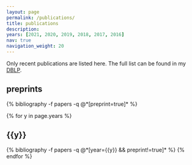```yaml
---
layout: page
permalink: /publications/
title: publications
description: 
years: [2021, 2020, 2019, 2018, 2017, 2016]
nav: true
navigation_weight: 20
---
```


Only recent publications are listed here. The full list can be found in my [DBLP](https://dblp.org/pid/154/4313.html).

<div class="publications">

<h2 class="year">preprints</h2>
{% bibliography -f papers -q @*[preprint=true]* %}

{% for y in page.years %}
  <h2 class="year">{{y}}</h2>
  {% bibliography -f papers -q @*[year={{y}} && preprint!=true]* %}
{% endfor %}

</div>

<!-- <div class="publications">

{% for y in page.years %}
  <h2 class="year">{{y}}</h2>
  {% bibliography -f papers -q @*[year={{y}}]* %}
{% endfor %}

</div> -->